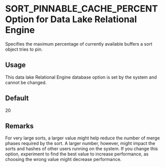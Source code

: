 <!-- loioa655979284f21015921582161fa7303b -->

# SORT\_PINNABLE\_CACHE\_PERCENT Option for Data Lake Relational Engine

Specifies the maximum percentage of currently available buffers a sort object tries to pin.



<a name="loioa655979284f21015921582161fa7303b__section_rv2_mvs_swb"/>

## Usage

This data lake Relational Engine database option is set by the system and cannot be changed.



<a name="loioa655979284f21015921582161fa7303b__iq_refso_943"/>

## Default

20



<a name="loioa655979284f21015921582161fa7303b__iq_refso_945"/>

## Remarks

For very large sorts, a larger value might help reduce the number of merge phases required by the sort. A larger number, however, might impact the sorts and hashes of other users running on the system. If you change this option, experiment to find the best value to increase performance, as choosing the wrong value might decrease performance.

